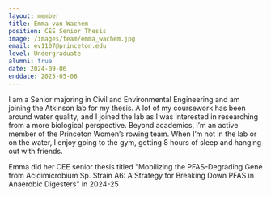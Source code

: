 ```yaml
---
layout: member
title: Emma van Wachem
position: CEE Senior Thesis
image: /images/team/emma_wachem.jpg
email: ev1107@princeton.edu
level: Undergraduate
alumni: true
date: 2024-09-06
enddate: 2025-05-06
---
```


I am a Senior majoring in Civil and Environmental Engineering and am joining the Atkinson lab for my thesis. A lot of my coursework has been around water quality, and I joined the lab as I was interested in researching from a more biological perspective.
Beyond academics, I’m an active member of the Princeton Women’s rowing team. When I’m not in the lab or on the water, I enjoy going to the gym, getting 8 hours of sleep and hanging out with friends.

Emma did her CEE senior thesis titled "Mobilizing the PFAS-Degrading Gene from Acidimicrobium Sp. Strain A6: A Strategy for Breaking Down PFAS in Anaerobic Digesters" in 2024-25